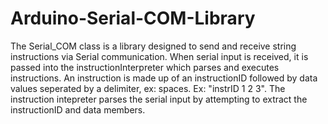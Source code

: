 # Arduino-Serial-COM-Library 

The Serial_COM class is a library designed to send and receive string instructions via Serial communication. When serial input is received, it is passed into the instructionInterpreter which parses and executes instructions. An instruction is made up of an instructionID followed by data values seperated by a delimiter, ex: spaces. Ex: "instrID 1 2 3". The instruction intepreter parses the serial input by attempting to extract the instructionID and data members.
